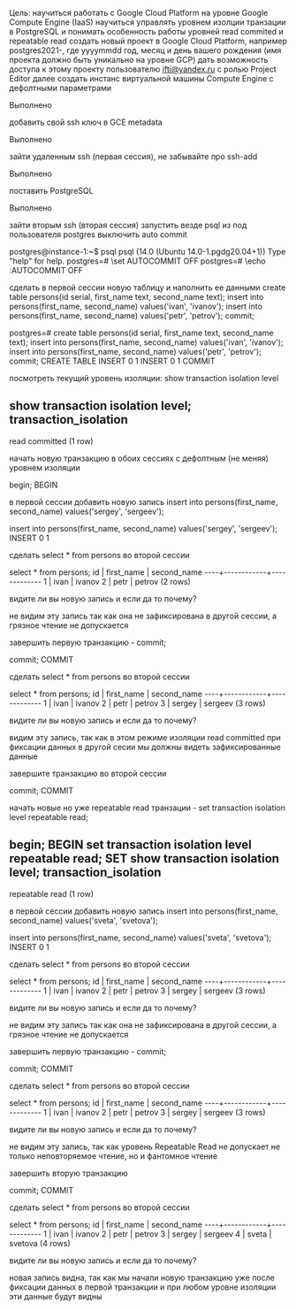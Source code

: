 Цель:
научиться работать с Google Cloud Platform на уровне Google Compute Engine (IaaS)
научиться управлять уровнем изолции транзации в PostgreSQL и понимать особенность работы уровней read commited и repeatable read
создать новый проект в Google Cloud Platform, например postgres2021-, где yyyymmdd год, месяц и день вашего рождения (имя проекта должно быть уникально на уровне GCP)
дать возможность доступа к этому проекту пользователю ifti@yandex.ru с ролью Project Editor
далее создать инстанс виртуальной машины Compute Engine с дефолтными параметрами

Выполнено

добавить свой ssh ключ в GCE metadata

Выполнено

зайти удаленным ssh (первая сессия), не забывайте про ssh-add

Выполнено

поставить PostgreSQL

Выполнено

зайти вторым ssh (вторая сессия)
запустить везде psql из под пользователя postgres
выключить auto commit

postgres@instance-1:~$ psql
psql (14.0 (Ubuntu 14.0-1.pgdg20.04+1))
Type "help" for help.
postgres=# \set AUTOCOMMIT OFF
postgres=# \echo :AUTOCOMMIT
OFF


сделать в первой сессии новую таблицу и наполнить ее данными create table persons(id serial, first_name text, second_name text); insert into persons(first_name, second_name) values('ivan', 'ivanov'); insert into persons(first_name, second_name) values('petr', 'petrov'); commit;

postgres=# create table persons(id serial, first_name text, second_name text); insert into persons(first_name, second_name) values('ivan', 'ivanov'); insert into persons(first_name, second_name) values('petr', 'petrov'); commit;
CREATE TABLE
INSERT 0 1
INSERT 0 1
COMMIT

посмотреть текущий уровень изоляции: show transaction isolation level

show transaction isolation level;
 transaction_isolation
-----------------------
 read committed
(1 row)

начать новую транзакцию в обоих сессиях с дефолтным (не меняя) уровнем изоляции

 begin;
BEGIN

в первой сессии добавить новую запись insert into persons(first_name, second_name) values('sergey', 'sergeev');

 insert into persons(first_name, second_name) values('sergey', 'sergeev');
INSERT 0 1

сделать select * from persons во второй сессии

 select * from persons;
 id | first_name | second_name
----+------------+-------------
  1 | ivan       | ivanov
  2 | petr       | petrov
(2 rows)

видите ли вы новую запись и если да то почему?

не видим эту запись так как она не зафиксирована в другой сессии, а грязное чтение не допускается

завершить первую транзакцию - commit;

 commit;
COMMIT

сделать select * from persons во второй сессии

 select * from persons;
 id | first_name | second_name
----+------------+-------------
  1 | ivan       | ivanov
  2 | petr       | petrov
  3 | sergey     | sergeev
(3 rows)

видите ли вы новую запись и если да то почему?

видим эту запись, так как в этом режиме изоляции  read committed  при фиксации данных в другой сесии мы должны видеть зафиксированные данные

завершите транзакцию во второй сессии

 commit;
COMMIT

начать новые но уже repeatable read транзации - set transaction isolation level repeatable read;

 begin;
BEGIN
 set transaction isolation level repeatable read;
SET
 show transaction isolation level;
 transaction_isolation
-----------------------
 repeatable read
(1 row)

в первой сессии добавить новую запись insert into persons(first_name, second_name) values('sveta', 'svetova');

 insert into persons(first_name, second_name) values('sveta', 'svetova');
INSERT 0 1

сделать select * from persons во второй сессии

select * from persons;
 id | first_name | second_name
----+------------+-------------
  1 | ivan       | ivanov
  2 | petr       | petrov
  3 | sergey     | sergeev
(3 rows)

видите ли вы новую запись и если да то почему?

не видим эту запись так как она не зафиксирована в другой сессии, а грязное чтение не допускается

завершить первую транзакцию - commit;

 commit;
COMMIT

сделать select * from persons во второй сессии

select * from persons;
 id | first_name | second_name
----+------------+-------------
  1 | ivan       | ivanov
  2 | petr       | petrov
  3 | sergey     | sergeev
(3 rows)

видите ли вы новую запись и если да то почему?

не видим эту запись, так как уровень Repeatable Read не допускает не только неповторяемое чтение, но и фантомное чтение

завершить вторую транзакцию

 commit;
COMMIT

сделать select * from persons во второй сессии

 select * from persons;
 id | first_name | second_name
----+------------+-------------
  1 | ivan       | ivanov
  2 | petr       | petrov
  3 | sergey     | sergeev
  4 | sveta      | svetova
(4 rows)

видите ли вы новую запись и если да то почему?

новая запись видна, так как мы начали новую транзакцию уже после фиксации данных в первой транзакции и при любом уровне изоляции эти данные будут видны

